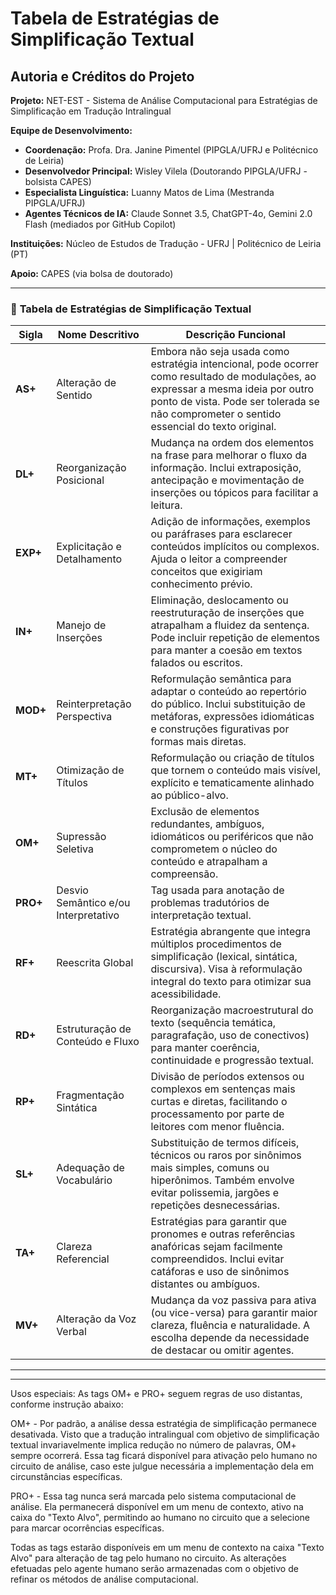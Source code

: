 # Tabela de Estratégias de Simplificação Textual

## Autoria e Créditos do Projeto

**Projeto:** NET-EST - Sistema de Análise Computacional para Estratégias de Simplificação em Tradução Intralingual

**Equipe de Desenvolvimento:**
- **Coordenação:** Profa. Dra. Janine Pimentel (PIPGLA/UFRJ e Politécnico de Leiria)
- **Desenvolvedor Principal:** Wisley Vilela (Doutorando PIPGLA/UFRJ - bolsista CAPES)
- **Especialista Linguística:** Luanny Matos de Lima (Mestranda PIPGLA/UFRJ)
- **Agentes Técnicos de IA:** Claude Sonnet 3.5, ChatGPT-4o, Gemini 2.0 Flash (mediados por GitHub Copilot)

**Instituições:** Núcleo de Estudos de Tradução - UFRJ | Politécnico de Leiria (PT)

**Apoio:** CAPES (via bolsa de doutorado)

---

### 🧩 **Tabela de Estratégias de Simplificação Textual**

| **Sigla** | **Nome Descritivo**                  | **Descrição Funcional**                                                                                                                                                                                                        |
| --------- | ------------------------------------ | ------------------------------------------------------------------------------------------------------------------------------------------------------------------------------------------------------------------------------ |
| **AS+**   | Alteração de Sentido                 | Embora não seja usada como estratégia intencional, pode ocorrer como resultado de modulações, ao expressar a mesma ideia por outro ponto de vista. Pode ser tolerada se não comprometer o sentido essencial do texto original. |
| **DL+**   | Reorganização Posicional             | Mudança na ordem dos elementos na frase para melhorar o fluxo da informação. Inclui extraposição, antecipação e movimentação de inserções ou tópicos para facilitar a leitura.                                                 |
| **EXP+**  | Explicitação e Detalhamento          | Adição de informações, exemplos ou paráfrases para esclarecer conteúdos implícitos ou complexos. Ajuda o leitor a compreender conceitos que exigiriam conhecimento prévio.                                                     |
| **IN+**   | Manejo de Inserções                  | Eliminação, deslocamento ou reestruturação de inserções que atrapalham a fluidez da sentença. Pode incluir repetição de elementos para manter a coesão em textos falados ou escritos.                                          |
| **MOD+**  | Reinterpretação Perspectiva          | Reformulação semântica para adaptar o conteúdo ao repertório do público. Inclui substituição de metáforas, expressões idiomáticas e construções figurativas por formas mais diretas.                                           |
| **MT+**   | Otimização de Títulos                | Reformulação ou criação de títulos que tornem o conteúdo mais visível, explícito e tematicamente alinhado ao público-alvo.                                                                                                     |
| **OM+**   | Supressão Seletiva                   | Exclusão de elementos redundantes, ambíguos, idiomáticos ou periféricos que não comprometem o núcleo do conteúdo e atrapalham a compreensão.                                                                                   |
| **PRO+**  | Desvio Semântico e/ou Interpretativo | Tag usada para anotação de problemas tradutórios de interpretação textual.                                                                                                                                                     |
| **RF+**   | Reescrita Global                     | Estratégia abrangente que integra múltiplos procedimentos de simplificação (lexical, sintática, discursiva). Visa à reformulação integral do texto para otimizar sua acessibilidade.                                           |
| **RD+**   | Estruturação de Conteúdo e Fluxo     | Reorganização macroestrutural do texto (sequência temática, paragrafação, uso de conectivos) para manter coerência, continuidade e progressão textual.                                                                         |
| **RP+**   | Fragmentação Sintática               | Divisão de períodos extensos ou complexos em sentenças mais curtas e diretas, facilitando o processamento por parte de leitores com menor fluência.                                                                            |
| **SL+**   | Adequação de Vocabulário             | Substituição de termos difíceis, técnicos ou raros por sinônimos mais simples, comuns ou hiperônimos. Também envolve evitar polissemia, jargões e repetições desnecessárias.                                                   |
| **TA+**   | Clareza Referencial                  | Estratégias para garantir que pronomes e outras referências anafóricas sejam facilmente compreendidos. Inclui evitar catáforas e uso de sinônimos distantes ou ambíguos.                                                       |
| **MV+**   | Alteração da Voz Verbal              | Mudança da voz passiva para ativa (ou vice-versa) para garantir maior clareza, fluência e naturalidade. A escolha depende da necessidade de destacar ou omitir agentes.                                                        |

-------------------------------------------------------------------------------------------------------
---


Usos especiais: As tags OM+ e PRO+ seguem regras de uso distantas, conforme instrução abaixo:

OM+ - Por padrão, a análise dessa estratégia de simplificação permanece desativada. Visto que a tradução intralingual com objetivo de simplificação textual invariavelmente implica redução no número de palavras, OM+ sempre ocorrerá. Essa tag ficará disponível para ativação pelo humano no circuito de análise, caso este julgue necessária a implementação dela em circunstâncias específicas.

PRO+ - Essa tag nunca será marcada pelo sistema computacional de análise. Ela permanecerá disponível em um menu de contexto, ativo na caixa do "Texto Alvo", permitindo ao humano no circuito que a selecione para marcar ocorrências específicas.

Todas as tags estarão disponíveis em um menu de contexto na caixa "Texto Alvo" para alteração de tag pelo humano no circuito. As alterações efetuadas pelo agente humano serão armazenadas com o objetivo de refinar os métodos de análise computacional.